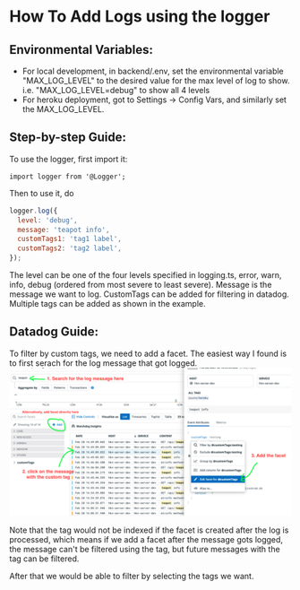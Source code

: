 # How To Add Logs using the logger

## Environmental Variables:

- For local development, in backend/.env, set the environmental variable "MAX_LOG_LEVEL" to the desired value for the max level of log to show. i.e.
  "MAX_LOG_LEVEL=debug" to show all 4 levels
- For heroku deployment, got to Settings -> Config Vars, and similarly set the MAX_LOG_LEVEL.

## Step-by-step Guide:

To use the logger, first import it:

```
import logger from '@Logger';
```

Then to use it, do

```javascript
logger.log({
  level: 'debug',
  message: 'teapot info',
  customTags1: 'tag1 label',
  customTags2: 'tag2 label',
});
```

The level can be one of the four levels specified in logging.ts, error, warn, info, debug (ordered from most severe to least severe). Message is the message we
want to log. CustomTags can be added for filtering in datadog. Multiple tags can be added as shown in the example.

## Datadog Guide:

To filter by custom tags, we need to add a facet. The easiest way I found is to first serach for the log message that got logged.
![datadog](datadog.png)

Note that the tag would not be indexed if the facet is created after the log is processed, which means if we add a facet after the message gots logged, the
message can't be filtered using the tag, but future messages with the tag can be filtered.

After that we would be able to filter by selecting the tags we want.
